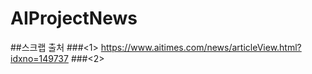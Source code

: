 # AIProjectNews

##스크랩 출처
###<1>  <https://www.aitimes.com/news/articleView.html?idxno=149737>
###<2>
